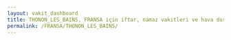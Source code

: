 ```yaml
---
layout: vakit_dashboard
title: THONON_LES_BAINS, FRANSA için iftar, namaz vakitleri ve hava durumu - ilçe/eyalet seç
permalink: /FRANSA/THONON_LES_BAINS/
---
```


<script type="text/javascript">
  var GLOBAL_COUNTRY = 'FRANSA';
  var GLOBAL_CITY = 'THONON_LES_BAINS';
  var GLOBAL_STATE = '';
  var lat = 72;
  var lon = 21;
</script>
